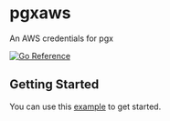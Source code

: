 # pgxaws

An AWS credentials for pgx

[![Go Reference](https://pkg.go.dev/badge/github.com/pgx-contrib/pgxaws.svg)](https://pkg.go.dev/github.com/pgx-contrib/pgxaws)

## Getting Started

You can use this [example](./connector_test.go) to get started.
